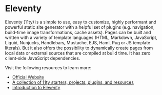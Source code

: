 # Eleventy

Eleventy (11ty) is a simple to use, easy to customize, highly performant and powerful static site generator with a helpful set of plugins (e.g. navigation, build-time image transformations, cache assets). Pages can be built and written with a variety of template languages (HTML, Markdown, JavaScript, Liquid, Nunjucks, Handlebars, Mustache, EJS, Haml, Pug or JS template literals). But it also offers the possibility to dynamically create pages from local data or external sources that are compiled at build time. It has zero client-side JavaScript dependencies.

Visit the following resources to learn more:

- [Official Website](https://www.11ty.dev/)
- [A collection of 11ty starters, projects, plugins, and resources](https://11ty.rocks/)
- [Introduction to Eleventy](https://www.youtube.com/watch?v=-dM6AmNmMFA)

